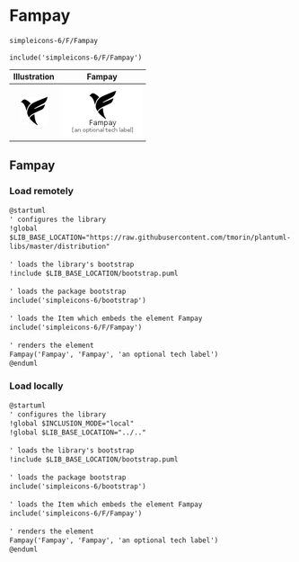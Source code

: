 # Fampay


```text
simpleicons-6/F/Fampay
```

```text
include('simpleicons-6/F/Fampay')
```



| Illustration | Fampay |
| :---: | :---: |
| ![illustration for Illustration](../../simpleicons-6/F/Fampay.png) | ![illustration for Fampay](../../simpleicons-6/F/Fampay.Local.png) |




## Fampay

### Load remotely
```plantuml
@startuml
' configures the library
!global $LIB_BASE_LOCATION="https://raw.githubusercontent.com/tmorin/plantuml-libs/master/distribution"

' loads the library's bootstrap
!include $LIB_BASE_LOCATION/bootstrap.puml

' loads the package bootstrap
include('simpleicons-6/bootstrap')

' loads the Item which embeds the element Fampay
include('simpleicons-6/F/Fampay')

' renders the element
Fampay('Fampay', 'Fampay', 'an optional tech label')
@enduml
```

### Load locally
```plantuml
@startuml
' configures the library
!global $INCLUSION_MODE="local"
!global $LIB_BASE_LOCATION="../.."

' loads the library's bootstrap
!include $LIB_BASE_LOCATION/bootstrap.puml

' loads the package bootstrap
include('simpleicons-6/bootstrap')

' loads the Item which embeds the element Fampay
include('simpleicons-6/F/Fampay')

' renders the element
Fampay('Fampay', 'Fampay', 'an optional tech label')
@enduml
```

